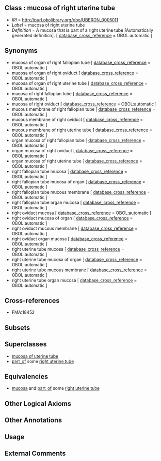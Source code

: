 
## Class : mucosa of right uterine tube

 * *IRI* = http://purl.obolibrary.org/obo/UBERON_0005011
 * *Label* = mucosa of right uterine tube
 * *Definition* = A mucosa that is part of a right uterine tube [Automatically generated definition]. [ [database_cross_reference](../../ef/oboInOwl#hasDbXref.md) = OBOL:automatic ]

## Synonyms

 * mucosa of organ of right fallopian tube [ [database_cross_reference](../../ef/oboInOwl#hasDbXref.md) = OBOL:automatic ]
 * mucosa of organ of right oviduct [ [database_cross_reference](../../ef/oboInOwl#hasDbXref.md) = OBOL:automatic ]
 * mucosa of organ of right uterine tube [ [database_cross_reference](../../ef/oboInOwl#hasDbXref.md) = OBOL:automatic ]
 * mucosa of right fallopian tube [ [database_cross_reference](../../ef/oboInOwl#hasDbXref.md) = OBOL:automatic ]
 * mucosa of right oviduct [ [database_cross_reference](../../ef/oboInOwl#hasDbXref.md) = OBOL:automatic ]
 * mucous membrane of right fallopian tube [ [database_cross_reference](../../ef/oboInOwl#hasDbXref.md) = OBOL:automatic ]
 * mucous membrane of right oviduct [ [database_cross_reference](../../ef/oboInOwl#hasDbXref.md) = OBOL:automatic ]
 * mucous membrane of right uterine tube [ [database_cross_reference](../../ef/oboInOwl#hasDbXref.md) = OBOL:automatic ]
 * organ mucosa of right fallopian tube [ [database_cross_reference](../../ef/oboInOwl#hasDbXref.md) = OBOL:automatic ]
 * organ mucosa of right oviduct [ [database_cross_reference](../../ef/oboInOwl#hasDbXref.md) = OBOL:automatic ]
 * organ mucosa of right uterine tube [ [database_cross_reference](../../ef/oboInOwl#hasDbXref.md) = OBOL:automatic ]
 * right fallopian tube mucosa [ [database_cross_reference](../../ef/oboInOwl#hasDbXref.md) = OBOL:automatic ]
 * right fallopian tube mucosa of organ [ [database_cross_reference](../../ef/oboInOwl#hasDbXref.md) = OBOL:automatic ]
 * right fallopian tube mucous membrane [ [database_cross_reference](../../ef/oboInOwl#hasDbXref.md) = OBOL:automatic ]
 * right fallopian tube organ mucosa [ [database_cross_reference](../../ef/oboInOwl#hasDbXref.md) = OBOL:automatic ]
 * right oviduct mucosa [ [database_cross_reference](../../ef/oboInOwl#hasDbXref.md) = OBOL:automatic ]
 * right oviduct mucosa of organ [ [database_cross_reference](../../ef/oboInOwl#hasDbXref.md) = OBOL:automatic ]
 * right oviduct mucous membrane [ [database_cross_reference](../../ef/oboInOwl#hasDbXref.md) = OBOL:automatic ]
 * right oviduct organ mucosa [ [database_cross_reference](../../ef/oboInOwl#hasDbXref.md) = OBOL:automatic ]
 * right uterine tube mucosa [ [database_cross_reference](../../ef/oboInOwl#hasDbXref.md) = OBOL:automatic ]
 * right uterine tube mucosa of organ [ [database_cross_reference](../../ef/oboInOwl#hasDbXref.md) = OBOL:automatic ]
 * right uterine tube mucous membrane [ [database_cross_reference](../../ef/oboInOwl#hasDbXref.md) = OBOL:automatic ]
 * right uterine tube organ mucosa [ [database_cross_reference](../../ef/oboInOwl#hasDbXref.md) = OBOL:automatic ]

## Cross-references

 * FMA:18452

## Subsets


## Superclasses

 * [mucosa of uterine tube](../../UBERON/48/UBERON_0005048.md)
 * [part_of](../../BFO/50/BFO_0000050.md) some [right uterine tube](../../UBERON/02/UBERON_0001302.md)

## Equivalencies

 * [mucosa](../../UBERON/44/UBERON_0000344.md) and [part_of](../../BFO/50/BFO_0000050.md) some [right uterine tube](../../UBERON/02/UBERON_0001302.md)

## Other Logical Axioms


## Other Annotations


## Usage


## External Comments

